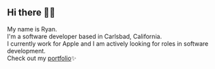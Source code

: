 ## Hi there 👋🏼

My name is Ryan.
<br/>
I'm a software developer based in Carlsbad, California.
<br/>
I currently work for Apple and I am actively looking for roles in software development.
<br/>
Check out my [portfolio](https://hyperreacted.io/)✨

